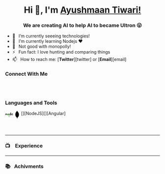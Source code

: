 <h1 align="center"> Hi 👋, I'm <a href="">Ayushmaan Tiwari!</a></h1>
<h3 align="center"> We are creating AI to help AI to became Ultron  😜</h3>


- 🔭 &ensp;I’m currently seeeing technologies!
- 🌱 &ensp;I’m currently learning Nodejs ❤️
- 🗿 &ensp;Not good with monopolly!
- ⚡ &ensp;Fun fact: I love hunting and comparing things
- 📫 &ensp;How to reach me: [**Twitter**][twitter] or [**Email**][email]

### Connect With Me




<br />
<br />

### Languages and Tools
[<img align="left" alt="NodeJS" width="26px" src="./assets/icons/nodejs_icon.png" />][NodeJS][<img align="left" alt="Mongo" width="26px" src="./assets/icons/mongodb_icon.png" />][Angular]

<br />
<br />

---

### 📺 &ensp; Experience

---

### 📚 &ensp;Achivments

